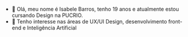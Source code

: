 - 👋 Olá, meu nome é Isabele Barros, tenho 19 anos e atualmente estou cursando Design na PUCRIO.
- 👀 Tenho interesse nas áreas de UX/UI Design, desenvolvimento front-end e Inteligência Artificial



<!---
IsabeleBarros/IsabeleBarros is a ✨ special ✨ repository because its `README.md` (this file) appears on your GitHub profile.
You can click the Preview link to take a look at your changes.
--->
